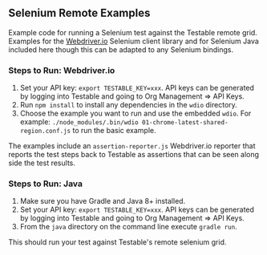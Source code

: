 Selenium Remote Examples
------------------------

Example code for running a Selenium test against the Testable remote grid. Examples for the <a target="_blank" href="https://webdriver.io">Webdriver.io</a> Selenium client library and for Selenium Java included here though this can be adapted to any Selenium bindings.

### Steps to Run: Webdriver.io

1. Set your API key: `export TESTABLE_KEY=xxx`. API keys can be generated by logging into Testable and going to Org Management => API Keys.
2. Run `npm install` to install any dependencies in the `wdio` directory.
3. Choose the example you want to run and use the embedded `wdio`. For example: `./node_modules/.bin/wdio 01-chrome-latest-shared-region.conf.js` to run the basic example.

The examples include an `assertion-reporter.js` Webdriver.io reporter that reports the test steps back to Testable as assertions that can be seen along side the test results.

### Steps to Run: Java

1. Make sure you have Gradle and Java 8+ installed.
2. Set your API key: `export TESTABLE_KEY=xxx`. API keys can be generated by logging into Testable and going to Org Management => API Keys.
3. From the `java` directory on the command line execute `gradle run`.

This should run your test against Testable's remote selenium grid.
